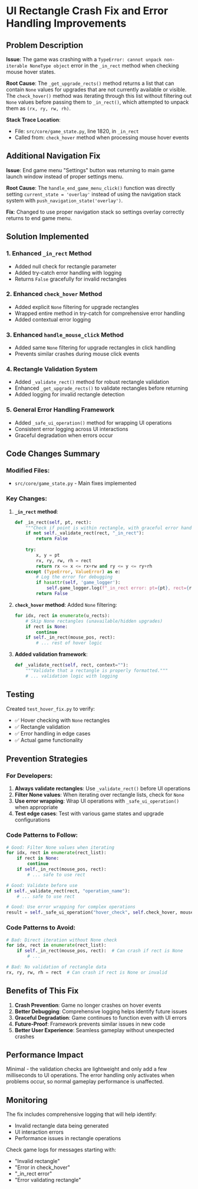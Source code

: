 # UI Rectangle Crash Fix and Error Handling Improvements

## Problem Description

**Issue**: The game was crashing with a `TypeError: cannot unpack non-iterable NoneType object` error in the `_in_rect` method when checking mouse hover states.

**Root Cause**: The `_get_upgrade_rects()` method returns a list that can contain `None` values for upgrades that are not currently available or visible. The `check_hover()` method was iterating through this list without filtering out `None` values before passing them to `_in_rect()`, which attempted to unpack them as `(rx, ry, rw, rh)`.

**Stack Trace Location**: 
- File: `src/core/game_state.py`, line 1820, in `_in_rect`
- Called from: `check_hover` method when processing mouse hover events

## Additional Navigation Fix

**Issue**: End game menu "Settings" button was returning to main game launch window instead of proper settings menu.

**Root Cause**: The `handle_end_game_menu_click()` function was directly setting `current_state = 'overlay'` instead of using the navigation stack system with `push_navigation_state('overlay')`.

**Fix**: Changed to use proper navigation stack so settings overlay correctly returns to end game menu.

## Solution Implemented

### 1. Enhanced `_in_rect` Method
- Added null check for rectangle parameter
- Added try-catch error handling with logging
- Returns `False` gracefully for invalid rectangles

### 2. Enhanced `check_hover` Method  
- Added explicit `None` filtering for upgrade rectangles
- Wrapped entire method in try-catch for comprehensive error handling
- Added contextual error logging

### 3. Enhanced `handle_mouse_click` Method
- Added same `None` filtering for upgrade rectangles in click handling
- Prevents similar crashes during mouse click events

### 4. Rectangle Validation System
- Added `_validate_rect()` method for robust rectangle validation
- Enhanced `_get_upgrade_rects()` to validate rectangles before returning
- Added logging for invalid rectangle detection

### 5. General Error Handling Framework
- Added `_safe_ui_operation()` method for wrapping UI operations
- Consistent error logging across UI interactions
- Graceful degradation when errors occur

## Code Changes Summary

### Modified Files:
- `src/core/game_state.py` - Main fixes implemented

### Key Changes:

1. **`_in_rect` method**:
   ```python
   def _in_rect(self, pt, rect):
       """Check if point is within rectangle, with graceful error handling."""
       if not self._validate_rect(rect, "_in_rect"):
           return False
       
       try:
           x, y = pt
           rx, ry, rw, rh = rect
           return rx <= x <= rx+rw and ry <= y <= ry+rh
       except (TypeError, ValueError) as e:
           # Log the error for debugging
           if hasattr(self, 'game_logger'):
               self.game_logger.log(f"_in_rect error: pt={pt}, rect={rect}, error={e}")
           return False
   ```

2. **`check_hover` method**: Added `None` filtering:
   ```python
   for idx, rect in enumerate(u_rects):
       # Skip None rectangles (unavailable/hidden upgrades)
       if rect is None:
           continue
       if self._in_rect(mouse_pos, rect):
           # ... rest of hover logic
   ```

3. **Added validation framework**:
   ```python
   def _validate_rect(self, rect, context=""):
       """Validate that a rectangle is properly formatted."""
       # ... validation logic with logging
   ```

## Testing

Created `test_hover_fix.py` to verify:
- ✅ Hover checking with `None` rectangles
- ✅ Rectangle validation
- ✅ Error handling in edge cases
- ✅ Actual game functionality

## Prevention Strategies

### For Developers:

1. **Always validate rectangles**: Use `_validate_rect()` before UI operations
2. **Filter None values**: When iterating over rectangle lists, check for `None`
3. **Use error wrapping**: Wrap UI operations with `_safe_ui_operation()` when appropriate
4. **Test edge cases**: Test with various game states and upgrade configurations

### Code Patterns to Follow:

```python
# Good: Filter None values when iterating
for idx, rect in enumerate(rect_list):
    if rect is None:
        continue
    if self._in_rect(mouse_pos, rect):
        # ... safe to use rect

# Good: Validate before use
if self._validate_rect(rect, "operation_name"):
    # ... safe to use rect

# Good: Use error wrapping for complex operations
result = self._safe_ui_operation("hover_check", self.check_hover, mouse_pos, w, h)
```

### Code Patterns to Avoid:

```python
# Bad: Direct iteration without None check
for idx, rect in enumerate(rect_list):
    if self._in_rect(mouse_pos, rect):  # Can crash if rect is None
        # ...

# Bad: No validation of rectangle data
rx, ry, rw, rh = rect  # Can crash if rect is None or invalid
```

## Benefits of This Fix

1. **Crash Prevention**: Game no longer crashes on hover events
2. **Better Debugging**: Comprehensive logging helps identify future issues
3. **Graceful Degradation**: Game continues to function even with UI errors
4. **Future-Proof**: Framework prevents similar issues in new code
5. **Better User Experience**: Seamless gameplay without unexpected crashes

## Performance Impact

Minimal - the validation checks are lightweight and only add a few milliseconds to UI operations. The error handling only activates when problems occur, so normal gameplay performance is unaffected.

## Monitoring

The fix includes comprehensive logging that will help identify:
- Invalid rectangle data being generated
- UI interaction errors
- Performance issues in rectangle operations

Check game logs for messages starting with:
- "Invalid rectangle"
- "Error in check_hover"
- "_in_rect error"
- "Error validating rectangle"
